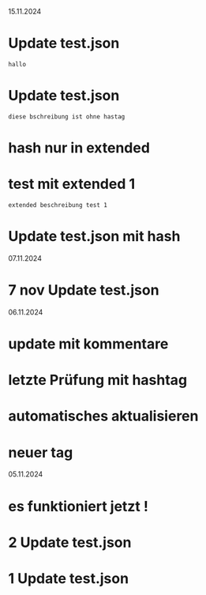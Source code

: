 15.11.2024

# Update test.json
    hallo


# Update test.json
    diese bschreibung ist ohne hastag




# hash nur in extended


# test mit extended 1
    extended beschreibung test 1


# Update test.json mit hash

07.11.2024

# 7 nov Update test.json

06.11.2024

# update mit kommentare


# letzte Prüfung mit hashtag


# automatisches aktualisieren


# neuer tag

05.11.2024

# es funktioniert jetzt !


# 2 Update test.json


# 1 Update test.json


